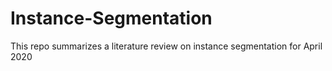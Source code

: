 # Instance-Segmentation
This repo summarizes a literature review on instance segmentation for April 2020
